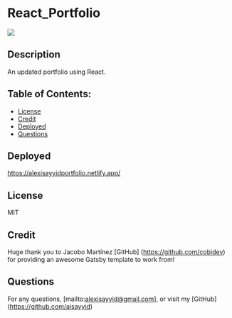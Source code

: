 # React_Portfolio

![](https://img.shields.io/badge/License-MIT-blue)

## Description

An updated portfolio using React.

## Table of Contents:

- [License](#License)
- [Credit](#Credit)
- [Deployed](#Deployed)
- [Questions](#Questions)

## Deployed

https://alexisayyidportfolio.netlify.app/

## License

MIT

## Credit

Huge thank you to Jacobo Martínez [GitHub] (https://github.com/cobidev) for providing an awesome Gatsby template to work from!

## Questions

For any questions, [mailto:alexisayyid@gmail.com], or visit my [GitHub] (https://github.com/aisayyid)
